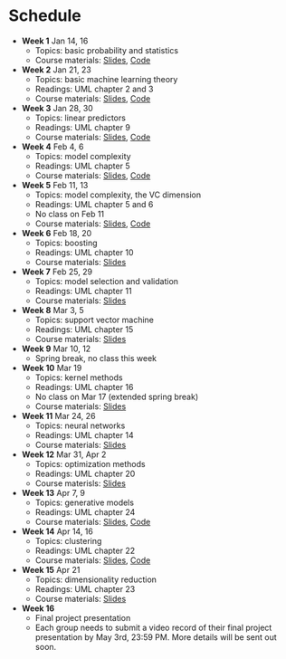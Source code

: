 # Schedule

- **Week 1** Jan 14, 16
	- Topics: basic probability and statistics
	- Course materials: [Slides](slides/lecture-01.pdf), [Code](https://colab.research.google.com/github/jiyfeng/uva-ml-course/blob/master/code/lecture-01.ipynb)
- **Week 2** Jan 21, 23
	- Topics: basic machine learning theory
	- Readings: UML chapter 2 and 3
	- Course materials: [Slides](slides/lecture-02.pdf), [Code](https://colab.research.google.com/github/jiyfeng/uva-ml-course/blob/master/code/lecture-02.ipynb)
- **Week 3** Jan 28, 30
	- Topics: linear predictors
	- Readings: UML chapter 9
	- Course materials: [Slides](slides/lecture-03.pdf), [Code](https://colab.research.google.com/github/jiyfeng/uva-ml-course/blob/master/code/lecture-03.ipynb)
- **Week 4** Feb 4, 6
	- Topics: model complexity
	- Readings: UML chapter 5
	- Course materials: [Slides](slides/lecture-04.pdf), [Code](https://colab.research.google.com/github/jiyfeng/uva-ml-course/blob/master/code/lecture-04.ipynb)
- **Week 5** Feb 11, 13
	- Topics: model complexity, the VC dimension
	- Readings: UML chapter 5 and 6
	- No class on Feb 11
	- Course materials: [Slides](slides/lecture-04.pdf), [Code](https://colab.research.google.com/github/jiyfeng/uva-ml-course/blob/master/code/lecture-04.ipynb)
- **Week 6** Feb 18, 20
	- Topics: boosting 
	- Readings: UML chapter 10
	- Course materials: [Slides](slides/lecture-05.pdf)
- **Week 7** Feb 25, 29
	- Topics: model selection and validation
	- Readings: UML chapter 11
	- Course materials: [Slides](slides/lecture-06.pdf)
- **Week 8** Mar 3, 5
	- Topics: support vector machine 
	- Readings: UML chapter 15
	- Course materials: [Slides](slides/lecture-07.pdf)
- **Week 9** Mar 10, 12 
	- Spring break, no class this week
- **Week 10** Mar 19
	- Topics: kernel methods
	- Readings: UML chapter 16
	- No class on Mar 17 (extended spring break)
	- Course materials: [Slides](slides/lecture-07.pdf)
- **Week 11** Mar 24, 26
	- Topics: neural networks 
	- Readings: UML chapter 14
	- Course materials: [Slides](slides/lecture-08.pdf)
- **Week 12** Mar 31, Apr 2
	- Topics: optimization methods
	- Readings: UML chapter 20
	- Course materisls: [Slides](slides/lecture-09.pdf)
- **Week 13** Apr 7, 9
	- Topics: generative models
	- Readings: UML chapter 24
	- Course materials: [Slides](slides/lecture-10.pdf), [Code](https://colab.research.google.com/github/jiyfeng/uva-ml-course/blob/master/code/lecture-10.ipynb)
- **Week 14** Apr 14, 16
	- Topics: clustering
	- Readings: UML chapter 22
	- Course materials: [Slides](slides/lecture-11.pdf), [Code](https://colab.research.google.com/github/jiyfeng/uva-ml-course/blob/master/code/lecture-11.ipynb)
- **Week 15** Apr 21
	- Topics: dimensionality reduction 
	- Readings: UML chapter 23
	- Course materials: [Slides](slides/lecture-12.pdf)
- **Week 16**
	- Final project presentation
	- Each group needs to submit a video record of their final project presentation by May 3rd, 23:59 PM. More details will be sent out soon.
